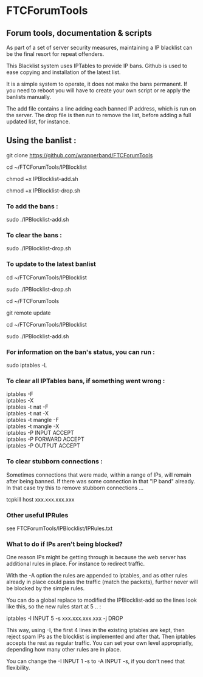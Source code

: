 # FTCForumTools
## Forum tools, documentation &amp; scripts

As part of a set of server security measures, maintaining a IP blacklist can be the final resort for repeat offenders.

This Blacklist system uses IPTables to provide IP bans. Github is used to ease copying and installation of the latest list.

It is a simple system to operate, it does not make the bans permanent. If you need to reboot you will have to create your own script or re apply the banlists manually.

The add file contains a line adding each banned IP address, which is run on the server. The drop file is then run to remove the list, before adding a full updated list, for instance. 

##  Using the banlist : 

git clone https://github.com/wrapperband/FTCForumTools   
  
cd ~/FTCForumTools/IPBlocklist  
  
chmod +x IPBlocklist-add.sh  
  
chmod +x IPBlocklist-drop.sh  
  
### To add the bans :  
sudo ./IPBlocklist-add.sh  
  
### To clear the bans :    
sudo ./IPBlocklist-drop.sh  
  
### To update to the latest banlist  
  
cd ~/FTCForumTools/IPBlocklist  
  
sudo ./IPBlocklist-drop.sh  
  
cd ~/FTCForumTools  
  
git remote update  
  
cd ~/FTCForumTools/IPBlocklist  
  
sudo ./IPBlocklist-add.sh  
  
###  For information on the ban's status, you can run :   
  
sudo iptables -L  
  
###  To clear all IPTables bans, if something went wrong :  
  
iptables -F  
iptables -X  
iptables -t nat -F  
iptables -t nat -X  
iptables -t mangle -F  
iptables -t mangle -X  
iptables -P INPUT ACCEPT  
iptables -P FORWARD ACCEPT  
iptables -P OUTPUT ACCEPT  
   
###  To clear stubborn connections :  
  
Sometimes connections that were made, within a range of IPs, will remain after being banned. If there was some connection in that "IP band" already.  
In that case try this to remove stubborn connections ...
  
tcpkill host xxx.xxx.xxx.xxx  
  
###  Other useful IPRules   
  
see FTCForumTools/IPBlocklist/IPRules.txt  
  
### What to do if IPs aren't being blocked?  
  
One reason IPs might be getting through is because the  web server has additional rules in place. For instance to redirect traffic.  
  
With the -A option the rules are appended to iptables, and as other rules already in place could pass the traffic (match the packets), further never will be blocked by the simple rules.   
   
You can do a global replace to modified the IPBlocklist-add so the lines look like this, so the new rules start at 5 .. :  
   
iptables -I INPUT 5 -s xxx.xxx.xxx.xxx -j DROP  
  
This way, using -I, the first 4 lines in the existing iptables are kept, then reject spam IPs as the blocklist is implemented and after that. Then iptables accepts the rest as regular traffic. You can set your own level appropriatly, depending how many other rules are in place.  
  
You can change the -I INPUT 1 -s to -A INPUT -s, if you don't need that flexibility.  
  
